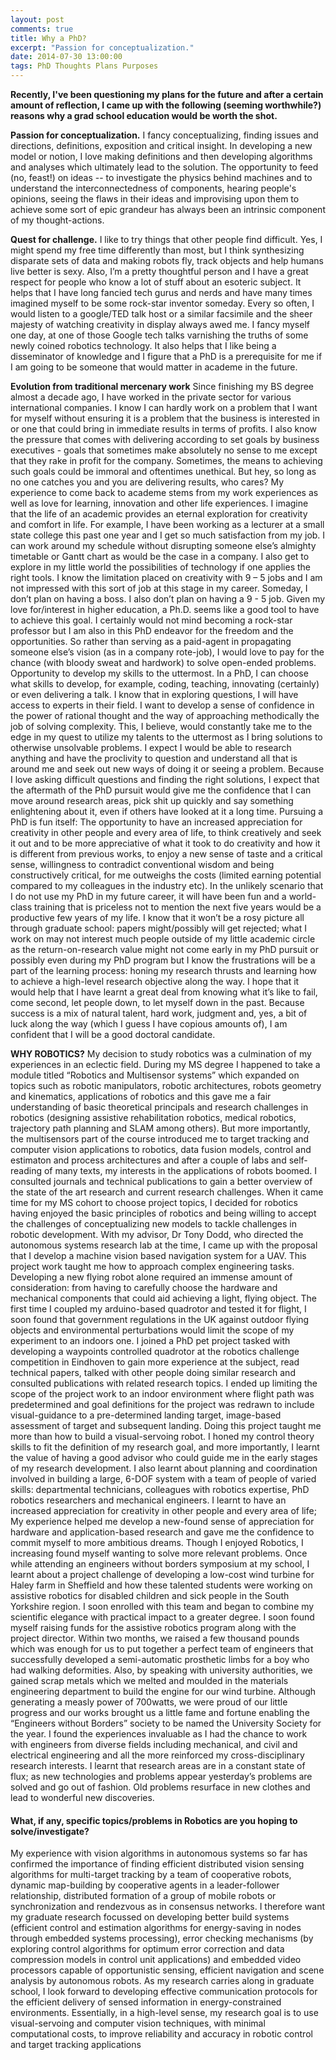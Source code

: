 ```yaml
---
layout: post
comments: true
title: Why a PhD?
excerpt: "Passion for conceptualization."
date: 2014-07-30 13:00:00
tags: PhD Thoughts Plans Purposes
---
```


<div style="text-align:center;"></div>

**Recently, I've been questioning my plans for the future and after a certain amount of reflection, I came up with the following (seeming worthwhile?) reasons why a grad school education would be worth the shot.**


**Passion for conceptualization.** I fancy conceptualizing, finding issues and directions, definitions, exposition and critical insight. In developing a new model or notion, I love making definitions and then developing algorithms and analyses which ultimately lead to the solution. The opportunity to feed (no, feast!) on ideas -- to investigate the physics behind machines and to understand the interconnectedness of components, hearing people's opinions, seeing the flaws in their ideas and improvising upon them to achieve some sort of epic grandeur has always been an intrinsic component of my thought-actions.

**Quest for challenge.**  I like to try things that other people find difficult.  Yes, I might spend my free time differently than most, but I think synthesizing disparate sets of data and making robots fly, track objects and help humans live better is sexy. Also, I’m a pretty thoughtful person and I have a great respect for people who know a lot of stuff about an esoteric subject. It helps that I have long fancied tech gurus and nerds and have many times imagined myself to be some rock-star inventor someday.  Every so often, I would listen to a google/TED talk host or a similar facsimile and the sheer majesty of watching creativity in display always awed me. I fancy myself one day, at one of those Google tech talks varnishing the truths of some newly coined robotics technology.  It also helps that I like being a disseminator of knowledge and I figure that a PhD is a prerequisite for me if I am going to be someone that would matter in academe in the future.

**Evolution from traditional mercenary work**  Since finishing my BS degree almost a decade ago, I have worked in the private sector for various international companies. I know I can hardly work on a problem that I want for myself without ensuring it is a problem that the business is interested in or one that could bring in immediate results in terms of profits. I also know the pressure that comes with delivering according to set goals by business executives - goals that sometimes make absolutely no sense to me except that they rake in profit for the company. Sometimes, the means to achieving such goals could be immoral and oftentimes unethical. But hey, so long as no one catches you and you are delivering results, who cares? My experience to come back to academe stems from my work experiences as well as love for learning, innovation and other life experiences.
I imagine that the life of an academic provides an eternal exploration for creativity and comfort in life. For example, I have been working as a lecturer at a small state college this past one year and I get so much satisfaction from my job. I can work around my schedule without disrupting someone else’s almighty timetable or Gantt chart as would be the case in a company. I also get to explore in my little world the possibilities of technology if one applies the right tools.
 I know the limitation placed on creativity with 9 – 5 jobs and I am not impressed with this sort of job at this stage in my career. Someday, I don’t plan on having a boss.  I also don’t plan on having a 9 - 5 job.  Given my love for/interest in higher education, a Ph.D. seems like a good tool to have to achieve this goal. I certainly would not mind becoming a rock-star professor but I am also in this PhD endeavor for the freedom and the opportunities. So rather than serving as a paid-agent in propagating someone else’s vision (as in a company rote-job), I would love to pay for the chance (with bloody sweat and hardwork) to solve open-ended problems.
Opportunity to develop my skills to the uttermost. In a PhD, I can choose what skills to develop, for example, coding, teaching, innovating (certainly) or even delivering a talk. I know that in exploring questions, I will have access to experts in their field. I want to develop a sense of confidence in the power of rational thought and the way of approaching methodically the job of solving complexity. This, I believe, would constantly take me to the edge in my quest to utilize my talents to the uttermost as I bring solutions to otherwise unsolvable problems. I expect I would be able to research anything and have the proclivity to question and understand all that is around me and seek out new ways of doing it or seeing a problem. Because I love asking difficult questions and finding the right solutions, I expect that the aftermath of the PhD pursuit would give me the confidence that I can move around research areas, pick shit up quickly and say something enlightening about it, even if others have looked at it a long time.
Pursuing a PhD is fun itself: The opportunity to have an increased appreciation for creativity in other people and every area of life, to think creatively and seek it out and to be more appreciative of what it took to do creativity and how it is different from previous works, to enjoy a new sense of taste and a critical sense, willingness to contradict conventional wisdom and being constructively critical, for me outweighs the costs (limited earning potential compared to my colleagues in the industry etc). In the unlikely scenario that I do not use my PhD in my future career, it will have been fun and a world-class training that is priceless not to mention the next five years would be a productive few years of my life.
I know that it won’t be a rosy picture all through graduate school: papers might/possibly will get rejected; what I work on may not interest much people outside of my little academic circle as the return-on-research value might not come early in my PhD pursuit or possibly even during my PhD program but I know the frustrations will be a part of the learning process: honing my research thrusts and learning how to achieve a high-level research objective along the way. I hope that it would help that I have learnt a great deal from knowing what it’s like to fail, come second, let people down, to let myself down in the past.
Because success is a mix of natural talent, hard work, judgment and, yes, a bit of luck along the way (which I guess I have copious amounts of), I am confident that I will be a good doctoral candidate.

**WHY ROBOTICS?**
My decision to study robotics was a culmination of my experiences in an eclectic field. During my MS degree I happened to take a module titled “Robotics and Multisensor systems” which expanded on topics such as robotic manipulators, robotic architectures, robots geometry and kinematics, applications of robotics and this gave me a fair understanding of basic theoretical principals and research challenges in robotics (designing assistive rehabilitation robotics, medical robotics, trajectory path planning and SLAM among others).
But more importantly, the multisensors part of the course introduced me to target tracking and computer vision applications to robotics, data fusion models, control and estimaton and process architectures  and after a couple of labs and self-reading of many texts, my interests in the applications of robots boomed. I consulted journals and technical publications to gain a better overview of the state of the art research and current research challenges.
When it came time for my MS cohort to choose project topics, I decided for robotics having enjoyed the basic principles of robotics and being willing to accept the challenges of conceptualizing new models to tackle challenges in robotic development. With my advisor, Dr Tony Dodd, who directed the autonomous systems research lab at the time, I came up with the proposal that I develop a machine vision based navigation system for a UAV.
This project work taught me how to approach complex engineering tasks. Developing a new flying robot alone required an immense amount of consideration: from having to carefully choose the hardware and mechanical components that could aid achieving a light, flying object. The first time I coupled my arduino-based quadrotor and tested it for flight, I soon found that government regulations in the UK against outdoor flying objects and environmental perturbations would limit the scope of my experiment to an indoors one. I joined a PhD pet project tasked with developing a waypoints controlled quadrotor at the robotics challenge competition in Eindhoven to gain more experience at the subject, read technical papers, talked with other people doing similar research and consulted publications with related research topics. I ended up limiting the scope of the project work to an indoor environment where flight path was predetermined and goal definitions for the project was redrawn to include visual-guidance to a pre-determined landing target, image-based assessment of target and subsequent landing.
Doing this project taught me more than how to build a visual-servoing robot. I honed my control theory skills to fit the definition of my research goal, and more importantly, I learnt the value of having a good advisor who could guide me in the early stages of my research development. I also learnt about planning and coordination involved in building a large, 6-DOF system with a team of people of varied skills: departmental technicians, colleagues with robotics expertise, PhD robotics researchers and mechanical engineers. I learnt to have an increased appreciation for creativity in other people and every area of life; My experience helped me develop a new-found sense of appreciation for hardware and application-based research and gave me the confidence to commit myself to more ambitious dreams.
Though I enjoyed Robotics, I increasing found myself wanting to solve more relevant problems. Once while attending an engineers without borders symposium at my school, I learnt about a project challenge of developing a low-cost wind turbine for Haley farm in Sheffield and how these talented students were working on assistive robotics for disabled children and sick people in the South Yorkshire region. I soon enrolled with this team and began to combine my scientific elegance with practical impact to a greater degree. I soon found myself raising funds for the assistive robotics program along with the project director. Within two months, we raised a few thousand pounds which was enough for us to put together a perfect team of engineers that successfully developed a semi-automatic prosthetic limbs for a boy who had walking deformities.
Also, by speaking with university authorities, we gained scrap metals which we melted and moulded in the materials engineering department to build the engine for our wind turbine. Although generating a measly power of 700watts, we were proud of our little progress and our works brought us a little fame and fortune enabling the “Engineers without Borders” society to be named the University Society for the year. I found the experiences invaluable as I had the chance to work with engineers from diverse fields including mechanical, and civil and electrical engineering and all the more reinforced my cross-disciplinary research interests. I learnt that research areas are in a constant state of flux; as new technologies and problems appear yesterday’s problems are solved and go out of fashion. Old problems resurface in new clothes and lead to wonderful new discoveries.

#### What, if any, specific topics/problems in Robotics are you hoping to solve/investigate?

My experience with vision algorithms in autonomous systems so far has confirmed the importance of finding efficient distributed vision sensing algorithms for multi-target tracking by a team of cooperative robots, dynamic map-building by cooperative agents in a leader-follower relationship, distributed formation of a group of mobile robots or synchronization and rendezvous as in consensus networks. I therefore want my graduate research focussed on developing better build systems (efficient control and estimation algorithms for energy-saving in nodes through embedded systems processing), error checking mechanisms (by exploring control algorithms for optimum error correction and data compression models in control unit applications) and embedded video processors capable of opportunistic sensing, efficient navigation and scene analysis by autonomous robots. As my research carries along in graduate school, I look forward to developing effective communication protocols for the efficient delivery of sensed information in energy-constrained environments. 
Essentially, in a high-level sense, my research goal is to use visual-servoing and computer vision techniques, with minimal computational costs, to improve reliability and accuracy in robotic control and target tracking applications